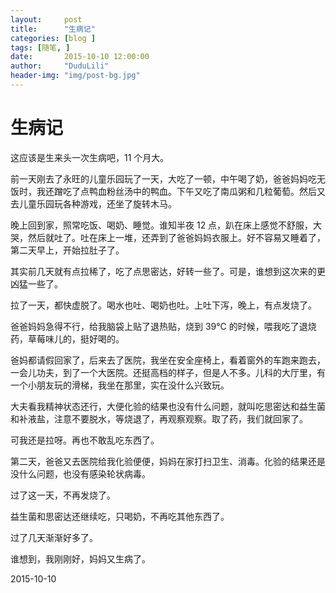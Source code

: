 ```yaml
---
layout:     post
title:      "生病记"
categories: [blog ]
tags: [随笔, ]
date:       2015-10-10 12:00:00
author:     "DuduLili"
header-img: "img/post-bg.jpg"
---
```


# 生病记

这应该是生来头一次生病吧，11 个月大。

前一天刚去了永旺的儿童乐园玩了一天，大吃了一顿，中午喝了奶，爸爸妈妈吃无饭时，我还蹭吃了点鸭血粉丝汤中的鸭血。下午又吃了南瓜粥和几粒葡萄。然后又去儿童乐园玩各种游戏，还坐了旋转木马。

晚上回到家，照常吃饭、喝奶、睡觉。谁知半夜 12 点，趴在床上感觉不舒服，大哭，然后就吐了。吐在床上一堆，还弄到了爸爸妈妈衣服上。好不容易又睡着了，第二天早上，开始拉肚子了。

其实前几天就有点拉稀了，吃了点思密达，好转一些了。可是，谁想到这次来的更凶猛一些了。

拉了一天，都快虚脱了。喝水也吐、喝奶也吐。上吐下泻，晚上，有点发烧了。

爸爸妈妈急得不行，给我脑袋上贴了退热贴，烧到 39℃ 的时候，喂我吃了退烧药，草莓味儿的，挺好喝的。

爸妈都请假回家了，后来去了医院，我坐在安全座椅上，看着窗外的车跑来跑去，一会儿功夫，到了一个大医院。还挺高档的样子，但是人不多。儿科的大厅里，有一个小朋友玩的滑梯，我坐在那里，实在没什么兴致玩。

大夫看我精神状态还行，大便化验的结果也没有什么问题，就叫吃思密达和益生菌和补液盐，注意不要脱水，等烧退了，再观察观察。取了药，我们就回家了。

可我还是拉呀。再也不敢乱吃东西了。

第二天，爸爸又去医院给我化验便便，妈妈在家打扫卫生、消毒。化验的结果还是没什么问题，也没有感染轮状病毒。

过了这一天，不再发烧了。

益生菌和思密达还继续吃，只喝奶，不再吃其他东西了。

过了几天渐渐好多了。

谁想到，我刚刚好，妈妈又生病了。


2015-10-10



